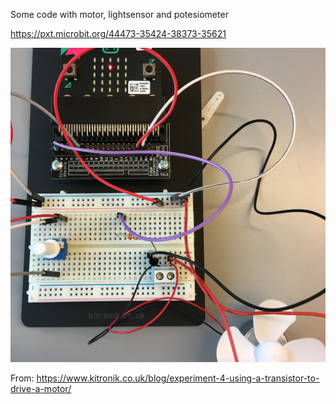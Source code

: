 Some code with motor, lightsensor and potesiometer

https://pxt.microbit.org/44473-35424-38373-35621

<img src="https://github.com/larsgimse/microbit/blob/master/motor/motor_light_pot.png">

From:
https://www.kitronik.co.uk/blog/experiment-4-using-a-transistor-to-drive-a-motor/
